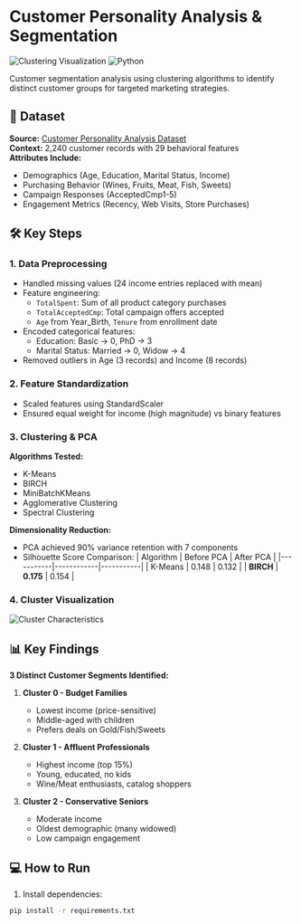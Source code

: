 # Customer Personality Analysis & Segmentation

![Clustering Visualization](https://img.shields.io/badge/Analysis-Clustering-blueviolet) 
![Python](https://img.shields.io/badge/Python-3.10%2B-blue)

Customer segmentation analysis using clustering algorithms to identify distinct customer groups for targeted marketing strategies.

## 📁 Dataset
**Source:** [Customer Personality Analysis Dataset](https://www.kaggle.com/datasets/imakash3011/customer-personality-analysis/data)  
**Context:** 2,240 customer records with 29 behavioral features  
**Attributes Include:**
- Demographics (Age, Education, Marital Status, Income)
- Purchasing Behavior (Wines, Fruits, Meat, Fish, Sweets)
- Campaign Responses (AcceptedCmp1-5)
- Engagement Metrics (Recency, Web Visits, Store Purchases)

## 🛠️ Key Steps
### 1. Data Preprocessing
- Handled missing values (24 income entries replaced with mean)
- Feature engineering:
  - `TotalSpent`: Sum of all product category purchases
  - `TotalAcceptedCmp`: Total campaign offers accepted
  - `Age` from Year_Birth, `Tenure` from enrollment date
- Encoded categorical features:
  - Education: Basic → 0, PhD → 3
  - Marital Status: Married → 0, Widow → 4
- Removed outliers in Age (3 records) and Income (8 records)

### 2. Feature Standardization
- Scaled features using StandardScaler
- Ensured equal weight for income (high magnitude) vs binary features

### 3. Clustering & PCA
**Algorithms Tested:**
- K-Means
- BIRCH
- MiniBatchKMeans 
- Agglomerative Clustering
- Spectral Clustering

**Dimensionality Reduction:**
- PCA achieved 90% variance retention with 7 components
- Silhouette Score Comparison:
  | Algorithm | Before PCA | After PCA |
  |-----------|------------|-----------|
  | K-Means   | 0.148      | 0.132     |
  | **BIRCH** | **0.175**  | 0.154     |

### 4. Cluster Visualization
![Cluster Characteristics](reports/cluster_viz.png)

## 📊 Key Findings
**3 Distinct Customer Segments Identified:**
1. **Cluster 0 - Budget Families**  
   - Lowest income (price-sensitive)
   - Middle-aged with children
   - Prefers deals on Gold/Fish/Sweets

2. **Cluster 1 - Affluent Professionals**  
   - Highest income (top 15%)
   - Young, educated, no kids
   - Wine/Meat enthusiasts, catalog shoppers

3. **Cluster 2 - Conservative Seniors**  
   - Moderate income
   - Oldest demographic (many widowed)
   - Low campaign engagement

## 💻 How to Run
1. Install dependencies:
```bash
pip install -r requirements.txt
